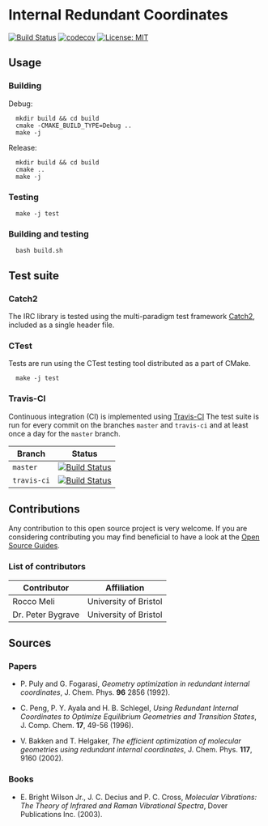 # Internal Redundant Coordinates

[![Build Status](https://travis-ci.org/RMeli/irc.svg?branch=master)](https://travis-ci.org/RMeli/irc)
[![codecov](https://codecov.io/gh/RMeli/irc/branch/master/graph/badge.svg)](https://codecov.io/gh/RMeli/irc)
[![License: MIT](https://img.shields.io/packagist/l/doctrine/orm.svg)](https://opensource.org/licenses/MIT)

## Usage

### Building
Debug:
```
  mkdir build && cd build
  cmake -CMAKE_BUILD_TYPE=Debug ..
  make -j
```

Release:
```
  mkdir build && cd build
  cmake ..
  make -j
```

### Testing

```
  make -j test
```

### Building and testing

```
  bash build.sh
```

## Test suite

### Catch2
The IRC library is tested using the multi-paradigm test framework [Catch2](https://github.com/catchorg/Catch2), included as a single header file.

### CTest
Tests are run using the CTest testing tool distributed as a part of CMake.

```
  make -j test
```
  
### Travis-CI

Continuous integration (CI) is implemented using [Travis-CI](https://travis-ci.org/) The test suite is run for every commit on the branches `master` and `travis-ci` and at least once a day for the `master` branch.

Branch | Status
-------|-------
`master` | [![Build Status](https://travis-ci.org/RMeli/irc.svg?branch=master)](https://travis-ci.org/RMeli/irc)
`travis-ci` | [![Build Status](https://travis-ci.org/RMeli/irc.svg?branch=travis-ci)](https://travis-ci.org/RMeli/irc)

## Contributions

Any contribution to this open source project is very welcome. If you are considering contributing you may find beneficial to have a look at the [Open Source Guides](https://opensource.guide/).

### List of contributors

Contributor | Affiliation
------------|------------
Rocco Meli | University of Bristol
Dr. Peter Bygrave | University of Bristol

## Sources

### Papers

- P. Puly and G. Fogarasi, *Geometry optimization in redundant internal coordinates*, J. Chem. Phys. **96** 2856 (1992).

- C. Peng, P. Y. Ayala and H. B. Schlegel, *Using Redundant Internal Coordinates to Optimize Equilibrium Geometries and Transition States*, J. Comp. Chem. **17**, 49-56 (1996).

- V. Bakken and T. Helgaker, *The efficient optimization of molecular geometries using redundant internal coordinates*, J. Chem. Phys. **117**, 9160 (2002).

### Books

- E. Bright Wilson Jr., J. C. Decius and P. C. Cross, *Molecular Vibrations: The Theory of Infrared and Raman Vibrational Spectra*, Dover Publications Inc. (2003).
